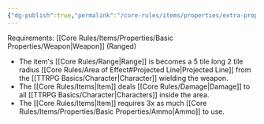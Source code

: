```yaml
---
{"dg-publish":true,"permalink":"/core-rules/items/properties/extra-properties/weapon/scatter/"}
---
```


Requirements: [[Core Rules/Items/Properties/Basic Properties/Weapon\|Weapon]] (Ranged)

- The item's [[Core Rules/Range\|Range]] is becomes a 5 tile long 2 tile radius [[Core Rules/Area of Effect#Projected Line\|Projected Line]] from the [[TTRPG Basics/Character\|Character]] wielding the weapon.
- The [[Core Rules/Items\|Item]] deals [[Core Rules/Damage\|Damage]] to all [[TTRPG Basics/Character\|Characters]] inside the area.
- The [[Core Rules/Items\|Item]] requires 3x as much [[Core Rules/Items/Properties/Basic Properties/Ammo\|Ammo]] to use.
